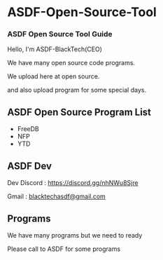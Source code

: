 # ASDF-Open-Source-Tool
### ASDF Open Source Tool Guide
Hello, I'm ASDF-BlackTech(CEO)

We have many open source code programs.

We upload here at open source.

and also upload program for some special days.

## ASDF Open Source Program List
- FreeDB
- NFP
- YTD

## ASDF Dev
Dev Discord : https://discord.gg/nhNWu8Sjre

Gmail : blacktechasdf@gmail.com

## Programs
We have many programs but we need to ready

Please call to ASDF for some programs

